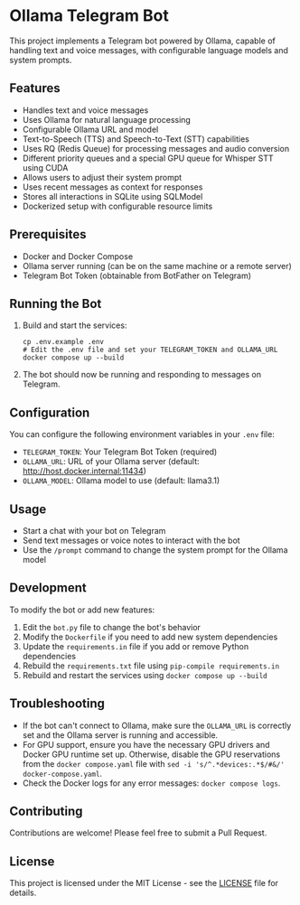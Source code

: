 # Ollama Telegram Bot

This project implements a Telegram bot powered by Ollama, capable of handling text and voice messages, with configurable language models and system prompts.

## Features

- Handles text and voice messages
- Uses Ollama for natural language processing
- Configurable Ollama URL and model
- Text-to-Speech (TTS) and Speech-to-Text (STT) capabilities
- Uses RQ (Redis Queue) for processing messages and audio conversion
- Different priority queues and a special GPU queue for Whisper STT using CUDA
- Allows users to adjust their system prompt
- Uses recent messages as context for responses
- Stores all interactions in SQLite using SQLModel
- Dockerized setup with configurable resource limits

## Prerequisites

- Docker and Docker Compose
- Ollama server running (can be on the same machine or a remote server)
- Telegram Bot Token (obtainable from BotFather on Telegram)


## Running the Bot

1. Build and start the services:
   ```
   cp .env.example .env
   # Edit the .env file and set your TELEGRAM_TOKEN and OLLAMA_URL
   docker compose up --build 
   ```

2. The bot should now be running and responding to messages on Telegram.

## Configuration

You can configure the following environment variables in your `.env` file:

- `TELEGRAM_TOKEN`: Your Telegram Bot Token (required)
- `OLLAMA_URL`: URL of your Ollama server (default: http://host.docker.internal:11434)
- `OLLAMA_MODEL`: Ollama model to use (default: llama3.1)

## Usage

- Start a chat with your bot on Telegram
- Send text messages or voice notes to interact with the bot
- Use the `/prompt` command to change the system prompt for the Ollama model

## Development

To modify the bot or add new features:

1. Edit the `bot.py` file to change the bot's behavior
1. Modify the `Dockerfile` if you need to add new system dependencies
1. Update the `requirements.in` file if you add or remove Python dependencies
1. Rebuild the `requirements.txt` file using `pip-compile requirements.in`
1. Rebuild and restart the services using `docker compose up --build`

## Troubleshooting

- If the bot can't connect to Ollama, make sure the `OLLAMA_URL` is correctly set and the Ollama server is running and accessible.
- For GPU support, ensure you have the necessary GPU drivers and Docker GPU runtime set up. Otherwise, disable the GPU reservations from the `docker compose.yaml` file with `sed -i 's/^.*devices:.*$/#&/' docker-compose.yaml`.
- Check the Docker logs for any error messages: `docker compose logs`.

## Contributing

Contributions are welcome! Please feel free to submit a Pull Request.

## License

This project is licensed under the MIT License - see the [LICENSE](LICENSE) file for details.
